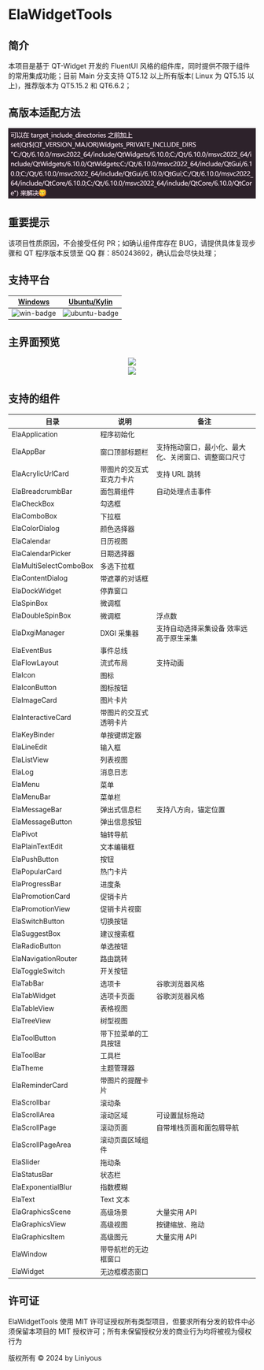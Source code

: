 # ElaWidgetTools

## 简介

本项目是基于 QT-Widget 开发的 FluentUI 风格的组件库，同时提供不限于组件的常用集成功能；目前 Main 分支支持 QT5.12 以上所有版本(
Linux 为 QT5.15 以上)，推荐版本为 QT5.15.2 和 QT6.6.2；

## 高版本适配方法

![Adaptation](doc/preview/高版本qt找不到头文件解决办法.png)

## 重要提示

该项目性质原因，不会接受任何 PR；如确认组件库存在 BUG，请提供具体复现步骤和 QT 程序版本反馈至 QQ 群：850243692，确认后会尽快处理；

## 支持平台

| [Windows][win-link] | [Ubuntu/Kylin][ubuntu-link] |
| ------------------- | --------------------------- |
| ![win-badge]        | ![ubuntu-badge]             |

[win-link]: https://github.com/Liniyous/ElaWidgetTools/actions?query=workflow%3AWindows "WindowsAction"
[win-badge]: https://img.shields.io/badge/Windows-Passing-61C263
[ubuntu-link]: https://github.com/Liniyous/ElaWidgetTools/actions?query=workflow%3AUbuntu "UbuntuAction"
[ubuntu-badge]: https://img.shields.io/badge/Ubuntu-Passing-61C263

## 主界面预览

<div align=center>
  <img src="doc/preview/ElaWidgetTools_Light.png">
</div>
<div align=center>
  <img src="doc/preview/ElaWidgetTools_Dark.png">
</div>

## 支持的组件

| 目录                   | 说明                     | 备注                                                 |
| ---------------------- | ------------------------ | ---------------------------------------------------- |
| ElaApplication         | 程序初始化               |                                                      |
| ElaAppBar              | 窗口顶部标题栏           | 支持拖动窗口，最小化、最大化、关闭窗口、调整窗口尺寸 |
| ElaAcrylicUrlCard      | 带图片的交互式亚克力卡片 | 支持 URL 跳转                                        |
| ElaBreadcrumbBar       | 面包屑组件               | 自动处理点击事件                                     |
| ElaCheckBox            | 勾选框                   |                                                      |
| ElaComboBox            | 下拉框                   |                                                      |
| ElaColorDialog         | 颜色选择器               |                                                      |
| ElaCalendar            | 日历视图                 |                                                      |
| ElaCalendarPicker      | 日期选择器               |                                                      |
| ElaMultiSelectComboBox | 多选下拉框               |                                                      |
| ElaContentDialog       | 带遮罩的对话框           |                                                      |
| ElaDockWidget          | 停靠窗口                 |                                                      |
| ElaSpinBox             | 微调框                   |                                                      |
| ElaDoubleSpinBox       | 微调框                   | 浮点数                                               |
| ElaDxgiManager         | DXGI 采集器              | 支持自动选择采集设备 效率远高于原生采集              |
| ElaEventBus            | 事件总线                 |                                                      |
| ElaFlowLayout          | 流式布局                 | 支持动画                                             |
| ElaIcon                | 图标                     |                                                      |
| ElaIconButton          | 图标按钮                 |                                                      |
| ElaImageCard           | 图片卡片                 |                                                      |
| ElaInteractiveCard     | 带图片的交互式透明卡片   |                                                      |
| ElaKeyBinder           | 单按键绑定器             |                                                      |
| ElaLineEdit            | 输入框                   |                                                      |
| ElaListView            | 列表视图                 |                                                      |
| ElaLog                 | 消息日志                 |                                                      |
| ElaMenu                | 菜单                     |                                                      |
| ElaMenuBar             | 菜单栏                   |                                                      |
| ElaMessageBar          | 弹出式信息栏             | 支持八方向，锚定位置                                 |
| ElaMessageButton       | 弹出信息按钮             |                                                      |
| ElaPivot               | 轴转导航                 |                                                      |
| ElaPlainTextEdit       | 文本编辑框               |                                                      |
| ElaPushButton          | 按钮                     |                                                      |
| ElaPopularCard         | 热门卡片                 |                                                      |
| ElaProgressBar         | 进度条                   |                                                      |
| ElaPromotionCard       | 促销卡片                 |                                                      |
| ElaPromotionView       | 促销卡片视窗             |                                                      |
| ElaSwitchButton        | 切换按钮                 |                                                      |
| ElaSuggestBox          | 建议搜索框               |                                                      |
| ElaRadioButton         | 单选按钮                 |                                                      |
| ElaNavigationRouter    | 路由跳转                 |                                                      |
| ElaToggleSwitch        | 开关按钮                 |                                                      |
| ElaTabBar              | 选项卡                   | 谷歌浏览器风格                                       |
| ElaTabWidget           | 选项卡页面               | 谷歌浏览器风格                                       |
| ElaTableView           | 表格视图                 |                                                      |
| ElaTreeView            | 树型视图                 |                                                      |
| ElaToolButton          | 带下拉菜单的工具按钮     |                                                      |
| ElaToolBar             | 工具栏                   |                                                      |
| ElaTheme               | 主题管理器               |                                                      |
| ElaReminderCard        | 带图片的提醒卡片         |                                                      |
| ElaScrollbar           | 滚动条                   |                                                      |
| ElaScrollArea          | 滚动区域                 | 可设置鼠标拖动                                       |
| ElaScrollPage          | 滚动页面                 | 自带堆栈页面和面包屑导航                             |
| ElaScrollPageArea      | 滚动页面区域组件         |                                                      |
| ElaSlider              | 拖动条                   |                                                      |
| ElaStatusBar           | 状态栏                   |                                                      |
| ElaExponentialBlur     | 指数模糊                 |                                                      |
| ElaText                | Text 文本                |                                                      |
| ElaGraphicsScene       | 高级场景                 | 大量实用 API                                         |
| ElaGraphicsView        | 高级视图                 | 按键缩放、拖动                                       |
| ElaGraphicsItem        | 高级图元                 | 大量实用 API                                         |
| ElaWindow              | 带导航栏的无边框窗口     |                                                      |
| ElaWidget              | 无边框模态窗口           |                                                      |

## 许可证

ElaWidgetTools 使用 MIT 许可证授权所有类型项目，但要求所有分发的软件中必须保留本项目的 MIT 授权许可；所有未保留授权分发的商业行为均将被视为侵权行为

版权所有 © 2024 by Liniyous
